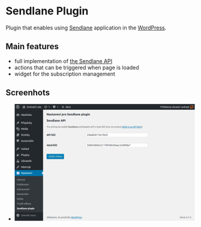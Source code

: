 # Sendlane Plugin

Plugin that enables using [Sendlane][2] application in the [WordPress][1].

## Main features

- full implementation of [the Sendlane API][3]
- actions that can be triggered when page is loaded
- widget for the subscription management

## Screenhots

- ![Plugin options](screenshot-1.png)

[1]: https://wordpress.org/
[2]: https://sendlane.com/
[3]: http://help.sendlane.com/knowledgebase/api-docs/
